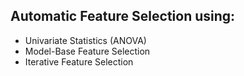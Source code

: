 ## Automatic Feature Selection using:

- Univariate Statistics (ANOVA)
- Model-Base Feature Selection
- Iterative Feature Selection 
